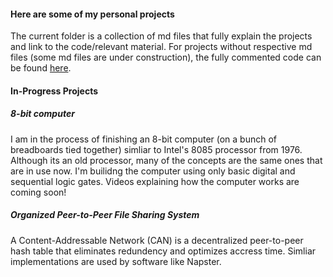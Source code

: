 #### Here are some of my personal projects


The current folder is a collection of md files that fully explain the projects and link to the code/relevant material. For projects without respective md files (some md files are under construction), the fully commented code can be found [here](http://github.com/andy9kv/Projects/Project_Files).


#### In-Progress Projects

##### 8-bit computer

I am in the process of finishing an 8-bit computer (on a bunch of breadboards tied together) simliar to Intel's 8085 processor from 1976.
Although its an old processor, many of the concepts are the same ones that are in use now. I'm builidng the computer using only basic digital and sequential logic gates. Videos explaining how the computer works are coming soon!

##### Organized Peer-to-Peer File Sharing System

A Content-Addressable Network (CAN) is a decentralized peer-to-peer hash table that eliminates redundency and optimizes accress time. Simliar implementations are used by software like Napster.
